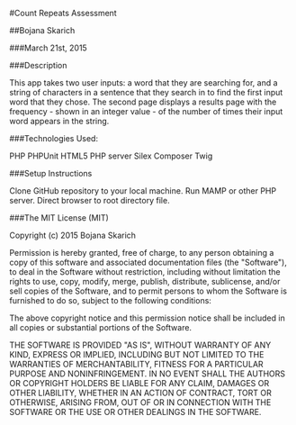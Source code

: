 #Count Repeats Assessment

##Bojana Skarich

###March 21st, 2015

###Description

This app takes two user inputs: a word that they are searching for, and a string of characters in a sentence that they search in to find the first input word that they chose. The second page displays a results page with the frequency - shown in an integer value - of the number of times their input word appears in the string. 

###Technologies Used:

PHP
PHPUnit
HTML5
PHP server
Silex
Composer
Twig

###Setup Instructions

Clone GitHub repository to your local machine.
Run MAMP or other PHP server.
Direct browser to root directory file.

###The MIT License (MIT)

Copyright (c) 2015 Bojana Skarich

Permission is hereby granted, free of charge, to any person obtaining a copy of this software and associated documentation files (the "Software"), to deal in the Software without restriction, including without limitation the rights to use, copy, modify, merge, publish, distribute, sublicense, and/or sell copies of the Software, and to permit persons to whom the Software is furnished to do so, subject to the following conditions:

The above copyright notice and this permission notice shall be included in all copies or substantial portions of the Software.

THE SOFTWARE IS PROVIDED "AS IS", WITHOUT WARRANTY OF ANY KIND, EXPRESS OR IMPLIED, INCLUDING BUT NOT LIMITED TO THE WARRANTIES OF MERCHANTABILITY, FITNESS FOR A PARTICULAR PURPOSE AND NONINFRINGEMENT. IN NO EVENT SHALL THE AUTHORS OR COPYRIGHT HOLDERS BE LIABLE FOR ANY CLAIM, DAMAGES OR OTHER LIABILITY, WHETHER IN AN ACTION OF CONTRACT, TORT OR OTHERWISE, ARISING FROM, OUT OF OR IN CONNECTION WITH THE SOFTWARE OR THE USE OR OTHER DEALINGS IN THE SOFTWARE.
